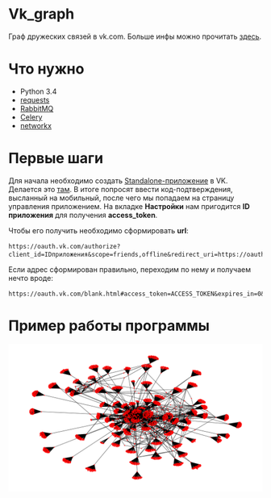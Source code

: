 # Vk_graph


Граф дружеских связей в vk.com. Больше инфы можно прочитать [здесь](http://habrahabr.ru/post/221251/).

# Что нужно

* Python 3.4
* [requests](https://github.com/kennethreitz/requests)
* [RabbitMQ](http://www.rabbitmq.com)
* [Celery](http://www.celeryproject.org)
* [networkx](https://github.com/networkx/networkx)

# Первые шаги

Для начала необходимо создать [Standalone-приложение](https://vk.com/dev/standalone) в VK. Делается это [там](https://vk.com/editapp?act=create). В итоге попросят ввести код-подтверждения, высланный на мобильный, после чего мы попадаем на страницу управления приложением. На вкладке **Настройки** нам пригодится **ID приложения** для получения **access_token**. 

Чтобы его получить необходимо сформировать **url**:
```
https://oauth.vk.com/authorize?client_id=IDприложения&scope=friends,offline&redirect_uri=https://oauth.vk.com/blank.html&display=page&v=5.21&response_type=token
```

Если адрес сформирован правильно, переходим по нему и получаем нечто вроде:
```
https://oauth.vk.com/blank.html#access_token=ACCESS_TOKEN&expires_in=0&user_id=USER_ID
```
# Пример работы программы

![](https://raw.githubusercontent.com/okiochan/Vk_graph/master/scrin.png)
